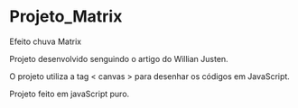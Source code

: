 # Projeto_Matrix
 Efeito chuva Matrix

Projeto desenvolvido senguindo o artigo do Willian Justen.

O projeto utiliza a tag < canvas > para desenhar os códigos em JavaScript.

Projeto feito em javaScript puro.


